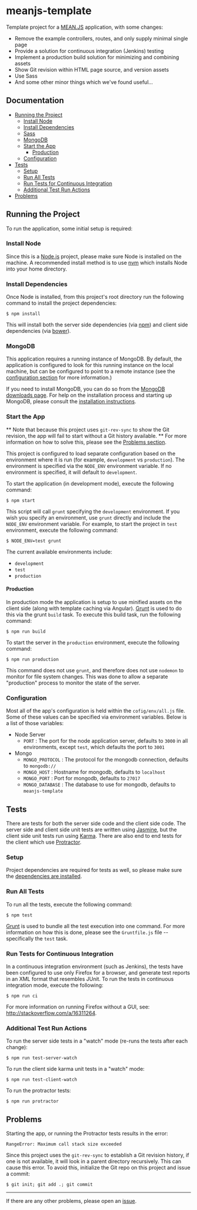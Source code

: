 # meanjs-template #

Template project for a [MEAN.JS](http://meanjs.org/) application, with some changes:
* Remove the example controllers, routes, and only supply minimal single page
* Provide a solution for continuous integration (Jenkins) testing
* Implement a production build solution for minimizing and combining assets
* Show Git revision within HTML page source, and version assets
* Use Sass
* And some other minor things which we've found useful...

## Documentation ##

- [Running the Project](#running-the-project)
  - [Install Node](#install-node)
  - [Install Dependencies](#install-dependencies)
  - [Sass](#sass)
  - [MongoDB](#mongodb)
  - [Start the App](#start-the-app)
    - [Production](#production)
  - [Configuration](#configuration)
- [Tests](#tests)
  - [Setup](#setup)
  - [Run All Tests](#run-all-tests)
  - [Run Tests for Continuous Integration](#run-tests-for-continuous-integration)
  - [Additional Test Run Actions](#additional-test-run-actions)
- [Problems](#problems)

## Running the Project ##

To run the application, some initial setup is required:

### Install Node ###

Since this is a [Node.js](http://nodejs.org/) project, please make sure
Node is installed on the machine. A recommended install method is to use
[nvm](https://github.com/creationix/nvm) which installs Node into your
home directory.

### Install Dependencies ###

Once Node is installed, from this project's root directory run the following
command to install the project dependencies:

`$ npm install`

This will install both the server side dependencies
(via [npm](https://www.npmjs.org/)) and client side dependencies
(via [bower](http://bower.io/)).

### MongoDB ###

This application requires a running instance of MongoDB. By default, the
application is configured to look for this running instance on the local
machine, but can be configured to point to a remote instance (see the
[configuration section](#configuration) for more information.)

If you need to install MongoDB, you can do so from the
[MongoDB downloads page](https://www.mongodb.org/downloads). For help
on the installation process and starting up MongoDB, please consult
the [installation instructions](http://docs.mongodb.org/manual/installation/).

### Start the App ###

** Note that because this project uses `git-rev-sync` to show the Git revision,
the app will fail to start without a Git history available. **
For more information on how to solve this, please see the [Problems section](#problems).

This project is configured to load separate configuration based on the
environment where it is run (for example, `development` vs `production`).
The environment is specified via the `NODE_ENV` environment variable.
If no environment is specified, it will default to `development`.

To start the application (in development mode), execute the following command:

`$ npm start`

This script will call `grunt` specifying the `development` environment. If
you wish you specify an environment, use `grunt` directly and include the
`NODE_ENV` environment variable. For example, to start the project in `test`
environment, execute the following command:

`$ NODE_ENV=test grunt`

The current available environments include:

*   `development`
*   `test`
*   `production`

#### Production ####

In production mode the application is setup to use minified assets
on the client side (along with template caching via Angular).
[Grunt](http://gruntjs.com/) is used to do this via the grunt `build`
task. To execute this build task, run the following command:

`$ npm run build`

To start the server in the `production` environment, execute the following
command:

`$ npm run production`

This command does not use `grunt`, and therefore does not use `nodemon` to
monitor for file system changes. This was done to allow a separate "production"
process to monitor the state of the server.

### Configuration ###

Most all of the app's configuration is held within the `cofig/env/all.js` file.
Some of these values can be specified via environment variables. Below is a
list of those variables:

* Node Server
    * `PORT` : The port for the node application server, defaults to `3000` in all environments, except `test`, which defaults the port to `3001`
* Mongo
    * `MONGO_PROTOCOL` : The protocol for the mongodb connection, defaults to `mongodb://`
    * `MONGO_HOST` : Hostname for mongodb, defaults to `localhost`
    * `MONGO_PORT` : Port for mongodb, defaults to `27017`
    * `MONGO_DATABASE` : The database to use for mongodb, defaults to `meanjs-template`

## Tests ##

There are tests for both the server side code and the client side code.
The server side and client side unit tests are written using
[Jasmine](https://jasmine.github.io/), but the client side unit tests
run using [Karma](https://karma-runner.github.io). There are also
end to end tests for the client which use
[Protractor](http://angular.github.io/protractor).

### Setup ###

Project dependencies are required for tests as well, so please make
sure the [dependencies are installed](#install-dependencies).

### Run All Tests ###

To run all the tests, execute the following command:

`$ npm test`

[Grunt](http://gruntjs.com/) is used to bundle all the test execution
into one command. For more information on how this is done, please
see the `Gruntfile.js` file -- specifically the `test` task.

### Run Tests for Continuous Integration ###

In a continuous integration environment (such as Jenkins), the tests have been
configured to use only Firefox for a browser, and generate test reports in an
XML format that resembles JUnit. To run the tests in continuous integration mode,
execute the following:

`$ npm run ci`

For more information on running Firefox without a GUI, see: http://stackoverflow.com/a/16311264.

### Additional Test Run Actions ###

To run the server side tests in a "watch" mode (re-runs the tests after each change):

`$ npm run test-server-watch`

To run the client side karma unit tests in a "watch" mode:

`$ npm run test-client-watch`

To run the protractor tests:

`$ npm run protractor`

## Problems ##

Starting the app, or running the Protractor tests results in the error:

```
RangeError: Maximum call stack size exceeded
```

Since this project uses the `git-rev-sync` to establish a Git revision history, if
one is not available, it will look in a parent directory recursively. This can cause
this error. To avoid this, initialize the Git repo on this project and issue a commit:

`$ git init; git add .; git commit`

---------------------------------------

If there are any other problems, please open an [issue](https://github.com/CognitiveScale/meanjs-template/issues).
